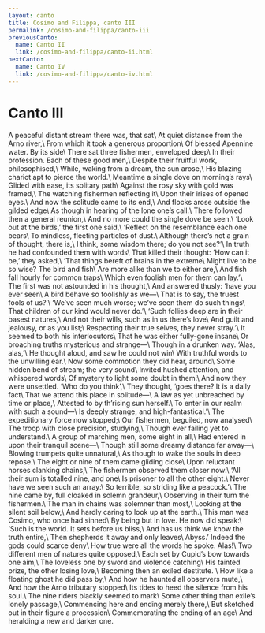 ```yaml
---
layout: canto
title: Cosimo and Filippa, canto III
permalink: /cosimo-and-filippa/canto-iii
previousCanto:
  name: Canto II
  link: /cosimo-and-filippa/canto-ii.html
nextCanto:
  name: Canto IV
  link: /cosimo-and-filippa/canto-iv.html
---
```


# Canto III

A peaceful distant stream there was, that sat\\
At quiet distance from the Arno river,\\
From which it took a generous proportion\\
Of blessed Apennine water. By its side\\
There sat three fishermen, enveloped deep\\
In their profession. Each of these good men,\\
Despite their fruitful work, philosophised,\\
While, waking from a dream, the sun arose,\\
His blazing chariot apt to pierce the world.\\
Meantime a single dove on morning’s rays\\
Glided with ease, its solitary path\\
Against the rosy sky with gold was framed,\\
The watching fishermen reflecting it\\
Upon their irises of opened eyes.\\
And now the solitude came to its end,\\
And flocks arose outside the gilded edge\\
As though in hearing of the lone one’s call.\\
There followed then a general reunion,\\
And no more could the single dove be seen.\\
‘Look out at the birds,’ the first one said,\\
‘Reflect on the resemblance each one bears\\
To mindless, fleeting particles of dust.\\
Although there’s not a grain of thought, there is,\\
I think, some wisdom there; do you not see?’\\
In truth he had confounded them with words\\
That killed their thought: ‘How can it be,’ they asked,\\
‘That things bereft of brains in the extreme\\
Might live to be so wise? The bird and fish\\
Are more alike than we to either are,\\
And fish fall hourly for common traps\\
Which even foolish men for them can lay.’\\
The first was not astounded in his thought,\\
And answered thusly: ‘have you ever seen\\
A bird behave so foolishly as we—\\
That is to say, the truest fools of us?’\\
‘We’ve seen much worse; we’ve seen them do such things\\
That children of our kind would never do.’\\
‘Such follies deep are in their basest natures,\\
And not their wills, such as in us there’s love\\
And guilt and jealousy, or as you list;\\
Respecting their true selves, they never stray.’\\
It seemed to both his interlocutors\\
That he was either fully-gone insane\\
Or broaching truths mysterious and strange—\\
Though in a drunken way. ‘Alas, alas,’\\
He thought aloud, and saw he could not win\\
With truthful words to the unwilling ear.\\
Now some commotion they did hear, around\\
Some hidden bend of stream; the very sound\\
Invited hushed attention, and whispered words\\
Of mystery to light some doubt in them:\\
And now they were unsettled. ‘Who do you think’,\\
They thought, ‘goes there? It is a daily fact\\
That we attend this place in solitude—\\
A law as yet unbreached by time or place,\\
Attested to by th’rising sun herself.\\
To enter in our realm with such a sound—\\
Is deeply strange, and high-fantastical.’\\
The expeditionary force now stopped;\\
Our fishermen, beguiled, now analysed\\
The troop with close precision, studying,\\
Though ever failing yet to understand.\\
A group of marching men, some eight in all,\\
Had entered in upon their tranquil scene—\\
Though still some dreamy distance far away—\\
Blowing trumpets quite unnatural,\\
As though to wake the souls in deep repose.\\
The eight or nine of them came gliding close\\
Upon reluctant horses clanking chains;\\
The fishermen observed them closer now:\\
‘All their sum is totalled nine, and one\\
Is prisoner to all the other eight.\\
Never have we seen such an array:\\
So terrible, so striding like a peacock.’\\
The nine came by, full cloaked in solemn grandeur,\\
Observing in their turn the fishermen.\\
The man in chains was solemner than most,\\
Looking at the silent soil below,\\
And hardly caring to look up at the earth.\\
This man was Cosimo, who once had sinned\\
By being but in love. He now did speak:\\
‘Such is the world. It sets before us bliss,\\
And has us think we know the truth entire,\\
Then shepherds it away and only leaves\\
Abyss.’ Indeed the gods could scarce deny\\
How true were all the words he spoke. Alas!\\
Two different men of natures quite opposed,\\
Each set by Cupid’s bow towards one aim,\\
The loveless one by sword and violence catching\\
His tainted prize, the other losing love,\\
Becoming then an exiled destitute. \\
How like a floating ghost he did pass by,\\
And how he haunted all observers mute,\\
And how the Arno tributary stopped\\
Its tides to heed the silence from his soul.\\
The nine riders blackly seemed to mark\\
Some other thing than exile’s lonely passage,\\
Commencing here and ending merely there,\\
But sketched out in their figure a procession\\
Commemorating the ending of an age\\
And heralding a new and darker one.